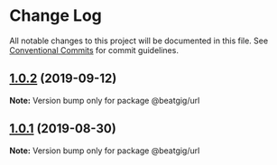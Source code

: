 # Change Log

All notable changes to this project will be documented in this file.
See [Conventional Commits](https://conventionalcommits.org) for commit guidelines.

## [1.0.2](https://github.com/beatgig/midi/compare/@beatgig/url@1.0.1...@beatgig/url@1.0.2) (2019-09-12)

**Note:** Version bump only for package @beatgig/url





## [1.0.1](https://github.com/beatgig/midi/compare/@beatgig/url@1.0.0...@beatgig/url@1.0.1) (2019-08-30)

**Note:** Version bump only for package @beatgig/url
